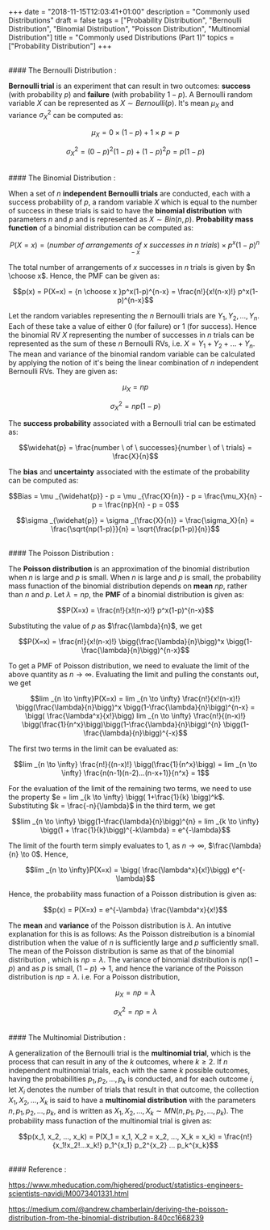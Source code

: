+++
date = "2018-11-15T12:03:41+01:00"
description = "Commonly used Distributions"
draft = false
tags = ["Probability Distribution", "Bernoulli Distribution", "Binomial Distribution", "Poisson Distribution", "Multinomial Distribution"]
title = "Commonly used Distributions (Part 1)"
topics = ["Probability Distribution"]
+++

</br>
#### The Bernoulli Distribution :

<b>Bernoulli trial</b> is an experiment that can result in two outcomes: <b>success</b> (with probability $p$) and <b>failure</b> (with probability $1-p$). A Bernoulli random variable $X$ can be represented as $X \sim Bernoulli(p)$. It's mean $\mu_X$ and variance $\sigma_X^2$ can be computed as:

$$\mu_X = 0 \times (1-p) + 1 \times p = p$$

$$\sigma_X^2 = (0-p)^2(1-p) + (1-p)^2p = p(1-p)$$

</br>
#### The Binomial Distribution :

When a set of $n$ <b>independent Bernoulli trials</b> are conducted, each with a success probability of $p$, a random variable $X$ which is equal to the number of success in these trials is said to have the <b>binomial distribution</b> with parameters $n$ and $p$ and is represented as $X \sim Bin(n, p)$. <b>Probability mass function</b> of a binomial distribution can be computed as:

$$P(X=x) = (number \ of \ arrangements \ of \ x \ successes \ in \ n \ trials ) \times p^x(1-p)^{n-x}$$

The total number of arrangements of $x$ successes in $n$ trials is given by $n \choose x$. Hence, the PMF can be given as:

$$p(x) = P(X=x) = {n \choose x }p^x(1-p)^{n-x} = \frac{n!}{x!(n-x)!} p^x(1-p)^{n-x}$$

Let the random variables representing the $n$ Bernoulli trials are $Y_1, Y_2, ..., Y_n$. Each of these take a value of either 0 (for failure) or 1 (for success). Hence the binomial RV $X$ representing the number of successes in $n$ trials can be represented as the sum of these $n$ Bernoulli RVs, i.e. $X = Y_1 + Y_2 + ... + Y_n$. The mean and variance of the binomial random variable can be calculated by applying the notion of it's being the linear combination of $n$ independent Bernoulli RVs. They are given as:

$$\mu_X = np$$

$$\sigma_X^2 = np(1-p)$$

The <b>success probability</b> associated with a Bernoulli trial can be estimated as:

$$\widehat{p} = \frac{number \ of \ successes}{number \ of \ trials} = \frac{X}{n}$$

The <b>bias</b> and <b>uncertainty</b> associated with the estimate of the probability can be computed as:

$$Bias = \mu _{\widehat{p}} - p = \mu _{\frac{X}{n}} - p = \frac{\mu_X}{n} - p = \frac{np}{n} - p = 0$$

$$\sigma _{\widehat{p}} = \sigma _{\frac{X}{n}} = \frac{\sigma_X}{n} = \frac{\sqrt{np(1-p)}}{n} = \sqrt{\frac{p(1-p)}{n}}$$

</br>
#### The Poisson Distribution :

The <b>Poisson distribution</b> is an approximation of the binomial distribution when $n$ is large and $p$ is small. When $n$ is large and $p$ is small, the probability mass funaction of the binomial distribution depends on <b>mean</b> $np$, rather than $n$ and $p$. Let $\lambda = np$, the <b>PMF</b> of a binomial distribution is given as:

$$P(X=x) = \frac{n!}{x!(n-x)!} p^x(1-p)^{n-x}$$

Substituting the value of $p$ as $\frac{\lambda}{n}$, we get

$$P(X=x) = \frac{n!}{x!(n-x)!} \bigg(\frac{\lambda}{n}\bigg)^x \bigg(1-\frac{\lambda}{n}\bigg)^{n-x}$$

To get a PMF of Poisson distribution, we need to evaluate the limit of the above quantity as $n \to \infty$. Evaluating the limit and pulling the constants out, we get

$$lim _{n \to \infty}P(X=x) = lim _{n \to \infty} \frac{n!}{x!(n-x)!} \bigg(\frac{\lambda}{n}\bigg)^x \bigg(1-\frac{\lambda}{n}\bigg)^{n-x} = \bigg( \frac{\lambda^x}{x!}\bigg) lim _{n \to \infty} \frac{n!}{(n-x)!} \bigg(\frac{1}{n^x}\bigg)\bigg(1-\frac{\lambda}{n}\bigg)^{n} \bigg(1-\frac{\lambda}{n}\bigg)^{-x}$$

The first two terms in the limit can be evaluated as:

$$lim _{n \to \infty} \frac{n!}{(n-x)!} \bigg(\frac{1}{n^x}\bigg) = lim _{n \to \infty} \frac{n(n-1)(n-2)...(n-x+1)}{n^x} = 1$$

For the evaluation of the limit of the remaining two terms, we need to use the property $e = lim _{k \to \infty} \bigg( 1+\frac{1}{k} \bigg)^k$. Substituting $k = \frac{-n}{\lambda}$ in the third term, we get

$$lim _{n \to \infty} \bigg(1-\frac{\lambda}{n}\bigg)^{n} = lim _{k \to \infty} \bigg(1 + \frac{1}{k}\bigg)^{-k\lambda} = e^{-\lambda}$$

The limit of the fourth term simply evaluates to 1, as $n \to \infty$, $\frac{\lambda}{n} \to 0$. Hence,

$$lim _{n \to \infty}P(X=x) = \bigg( \frac{\lambda^x}{x!}\bigg) e^{-\lambda}$$

Hence, the probability mass funaction of a Poisson distribution is given as:

$$p(x) = P(X=x) = e^{-\lambda} \frac{\lambda^x}{x!}$$

The <b>mean</b> and <b>variance</b> of the Poisson distribution is $\lambda$. An intutive explanation for this is as follows: As the Poisson distreibution is a binomial distribution when the value of $n$ is sufficiently large and $p$ sufficiently small. The mean of the Poisson distribution is same as that of the binomial distribution , which is $np = \lambda$. The variance of binomial distribution is $np(1-p)$ and as $p$ is small, $(1-p) \to 1$, and hence the variance of the Poisson distribution is $np = \lambda$. i.e. For a Poisson distribution,

$$\mu_X = np = \lambda$$

$$\sigma_X^2 = np = \lambda$$

</br>
#### The Multinomial Distribution :

A generalization of the Bernoulli trial is the <b>multinomial trial</b>, which is the process that can result in any of the $k$ outcomes, where $k \geq 2$. If $n$ independent multinomial trials, each with the same $k$ possible outcomes, having the probabilities $p_1, p_2, ..., p_k$ is conducted, and for each outcome $i$, let $X_i$ denotes the number of trials that result in that outcome, the collection $X_1, X_2, ..., X_k$ is said to have a <b>multinomial distribution</b> with the parameters $n, p_1, p_2, ..., p_k$, and is written as $X_1, X_2, ..., X_k \sim MN(n, p_1, p_2, ..., p_k)$. The probability mass funaction of the multinomial trial is given as:

$$p(x_1, x_2, ..., x_k) = P(X_1 = x_1, X_2 = x_2, ..., X_k = x_k) = \frac{n!}{x_1!x_2!...x_k!} p_1^{x_1} p_2^{x_2} ... p_k^{x_k}$$

</br>
#### Reference :

https://www.mheducation.com/highered/product/statistics-engineers-scientists-navidi/M0073401331.html

https://medium.com/@andrew.chamberlain/deriving-the-poisson-distribution-from-the-binomial-distribution-840cc1668239
